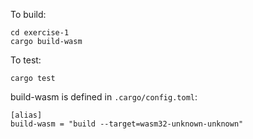 To build:

```
cd exercise-1
cargo build-wasm
```

To test:
```
cargo test
```

build-wasm is defined in `.cargo/config.toml`:

```
[alias]
build-wasm = "build --target=wasm32-unknown-unknown"
```
